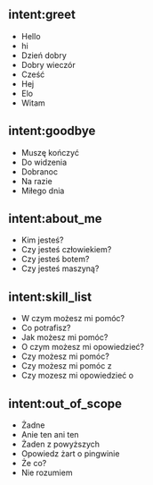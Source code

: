 ## intent:greet
-   Hello
-   hi
-   Dzień dobry
-   Dobry wieczór
-   Cześć
-   Hej
-   Elo
-   Witam

## intent:goodbye
-   Muszę kończyć
-   Do widzenia
-   Dobranoc
-   Na razie
-   Miłego dnia

## intent:about_me
-   Kim jesteś?
-   Czy jesteś człowiekiem?
-   Czy jesteś botem?
-   Czy jesteś maszyną?

## intent:skill_list
-   W czym możesz mi pomóc?
-   Co potrafisz?
-   Jak możesz mi pomóc?
-   O czym możesz mi opowiedzieć?
-   Czy możesz mi pomóc?
-   Czy możesz mi pomóc z
-   Czy mozesz mi opowiedzieć o

## intent:out_of_scope
-   Żadne
-   Anie ten ani ten
-   Żaden z powyższych 
-   Opowiedz żart o pingwinie
-   Że co?
-   Nie rozumiem
